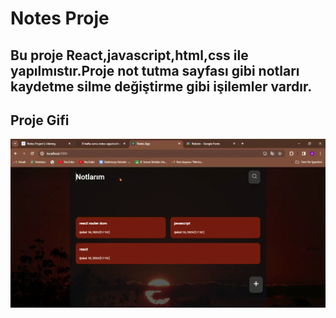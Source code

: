 <h1>Notes Proje</h1>

<h2>Bu proje React,javascript,html,css ile yapılmıstır.Proje not tutma sayfası gibi notları kaydetme silme değiştirme gibi işilemler vardır.</h2>

<h2>Proje Gifi</h2>

<img src="public/Notes-App-Google-Chrome-2024-02-10-17-10-50.gif"/>
 